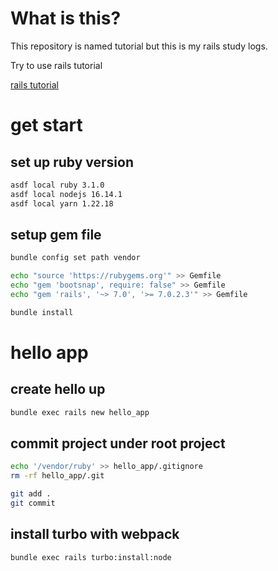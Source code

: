 # What is this?

This repository is named tutorial but this is my rails study logs.

Try to use rails tutorial

[rails tutorial](https://railstutorial.jp/chapters/beginning?version=6.0)

# get start

## set up ruby version

```bash
asdf local ruby 3.1.0
asdf local nodejs 16.14.1
asdf local yarn 1.22.18
```

## setup gem file

```bash
bundle config set path vendor

echo "source 'https://rubygems.org'" >> Gemfile
echo "gem 'bootsnap', require: false" >> Gemfile
echo "gem 'rails', '~> 7.0', '>= 7.0.2.3'" >> Gemfile

bundle install
```

# hello app

## create hello up

```bash
bundle exec rails new hello_app
```

## commit project under root project

```bash
echo '/vendor/ruby' >> hello_app/.gitignore
rm -rf hello_app/.git

git add .
git commit
```

## install turbo with webpack

```bash
bundle exec rails turbo:install:node
```
